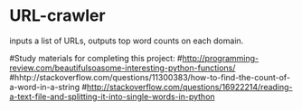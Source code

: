 # URL-crawler
inputs a list of URLs, outputs top word counts on each domain.

#Study materials for completing this project:
#http://programming-review.com/beautifulsoasome-interesting-python-functions/
#hhtp://stackoverflow.com/questions/11300383/how-to-find-the-count-of-a-word-in-a-string
#http://stackoverflow.com/questions/16922214/reading-a-text-file-and-splitting-it-into-single-words-in-python
